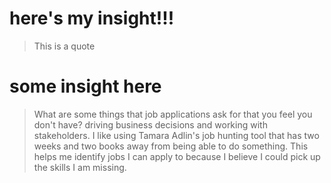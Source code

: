# here's my insight!!!

> This is a quote

# some insight here

> What are some things that job applications ask for that you feel you don't have?
driving business decisions and working with stakeholders. I like using Tamara Adlin's job hunting tool that has two weeks and two books away from being able to do something. This helps me identify jobs I can apply to because I believe I could pick up the skills I am missing.

